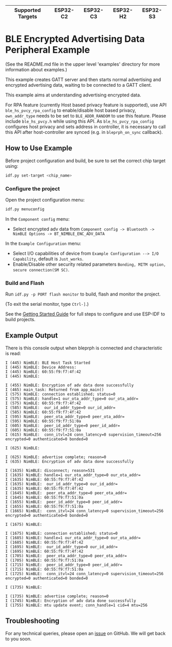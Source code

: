 | Supported Targets | ESP32-C2 | ESP32-C3 | ESP32-H2 | ESP32-S3 |
| ----------------- | -------- | -------- | -------- | -------- |


# BLE Encrypted Advertising Data Peripheral Example

(See the README.md file in the upper level 'examples' directory for more information about examples.)

This example creates GATT server and then starts normal advertising and encrypted advertising data, waiting to be connected to a GATT client.

This example aims at understanding advertising encrypted data.

For RPA feature (currently Host based privacy feature is supported), use API `ble_hs_pvcy_rpa_config` to enable/disable host based privacy, `own_addr_type` needs to be set to `BLE_ADDR_RANDOM` to use this feature. Please include `ble_hs_pvcy.h` while using this API. As `ble_hs_pvcy_rpa_config` configures host privacy and sets address in controller, it is necessary to call this API after host-controller are synced (e.g. in `bleprph_on_sync` callback).

## How to Use Example

Before project configuration and build, be sure to set the correct chip target using:

```bash
idf.py set-target <chip_name>
```

### Configure the project

Open the project configuration menu:

```bash
idf.py menuconfig
```
In the `Component config` menu:

* Select encrypted adv data from `Component config -> Bluetooth -> NimBLE Options -> BT_NIMBLE_ENC_ADV_DATA`

In the `Example Configuration` menu:

* Select I/O capabilities of device from `Example Configuration --> I/O Capability`, default is `Just_works`.
* Enable/Disable other security related parameters `Bonding, MITM option, secure connection(SM SC)`.

### Build and Flash

Run `idf.py -p PORT flash monitor` to build, flash and monitor the project.

(To exit the serial monitor, type ``Ctrl-]``.)

See the [Getting Started Guide](https://idf.espressif.com/) for full steps to configure and use ESP-IDF to build projects.

## Example Output

There is this console output when bleprph is connected and characteristic is read:

```
I (445) NimBLE: BLE Host Task Started
I (445) NimBLE: Device Address:
I (445) NimBLE: 60:55:f9:f7:4f:42
I (445) NimBLE:

I (455) NimBLE: Encryption of adv data done successfully
I (465) main_task: Returned from app_main()
I (575) NimBLE: connection established; status=0
I (575) NimBLE: handle=1 our_ota_addr_type=0 our_ota_addr=
I (575) NimBLE: 60:55:f9:f7:4f:42
I (585) NimBLE:  our_id_addr_type=0 our_id_addr=
I (585) NimBLE: 60:55:f9:f7:4f:42
I (595) NimBLE:  peer_ota_addr_type=0 peer_ota_addr=
I (595) NimBLE: 60:55:f9:f7:51:0a
I (605) NimBLE:  peer_id_addr_type=0 peer_id_addr=
I (605) NimBLE: 60:55:f9:f7:51:0a
I (615) NimBLE:  conn_itvl=24 conn_latency=0 supervision_timeout=256 encrypted=0 authenticated=0 bonded=0

I (625) NimBLE:

I (625) NimBLE: advertise complete; reason=0
I (635) NimBLE: Encryption of adv data done successfully

I (1635) NimBLE: disconnect; reason=531
I (1635) NimBLE: handle=1 our_ota_addr_type=0 our_ota_addr=
I (1635) NimBLE: 60:55:f9:f7:4f:42
I (1635) NimBLE:  our_id_addr_type=0 our_id_addr=
I (1635) NimBLE: 60:55:f9:f7:4f:42
I (1645) NimBLE:  peer_ota_addr_type=0 peer_ota_addr=
I (1645) NimBLE: 60:55:f9:f7:51:0a
I (1655) NimBLE:  peer_id_addr_type=0 peer_id_addr=
I (1655) NimBLE: 60:55:f9:f7:51:0a
I (1665) NimBLE:  conn_itvl=24 conn_latency=0 supervision_timeout=256 encrypted=0 authenticated=0 bonded=0

I (1675) NimBLE:

I (1675) NimBLE: connection established; status=0
I (1685) NimBLE: handle=1 our_ota_addr_type=0 our_ota_addr=
I (1685) NimBLE: 60:55:f9:f7:4f:42
I (1695) NimBLE:  our_id_addr_type=0 our_id_addr=
I (1695) NimBLE: 60:55:f9:f7:4f:42
I (1705) NimBLE:  peer_ota_addr_type=0 peer_ota_addr=
I (1705) NimBLE: 60:55:f9:f7:51:0a
I (1715) NimBLE:  peer_id_addr_type=0 peer_id_addr=
I (1715) NimBLE: 60:55:f9:f7:51:0a
I (1725) NimBLE:  conn_itvl=24 conn_latency=0 supervision_timeout=256 encrypted=0 authenticated=0 bonded=0

I (1735) NimBLE:

I (1735) NimBLE: advertise complete; reason=0
I (1745) NimBLE: Encryption of adv data done successfully
I (1755) NimBLE: mtu update event; conn_handle=1 cid=4 mtu=256

```

## Troubleshooting

For any technical queries, please open an [issue](https://github.com/espressif/esp-idf/issues) on GitHub. We will get back to you soon.
